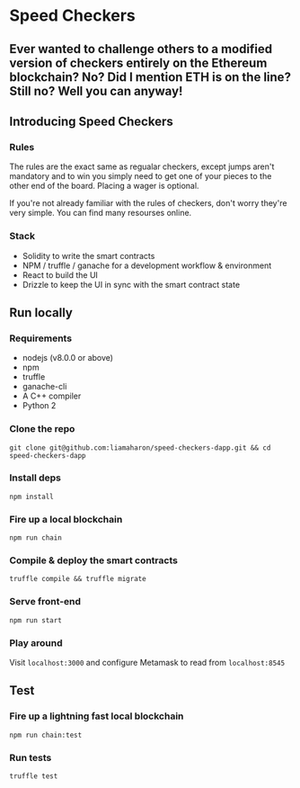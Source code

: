 # Speed Checkers

## Ever wanted to challenge others to a modified version of checkers entirely on the Ethereum blockchain? No? Did I mention ETH is on the line? Still no? Well you can anyway!

## Introducing Speed Checkers

### Rules

The rules are the exact same as regualar checkers, except jumps aren't mandatory and to win you simply need to get one of your pieces to the other end of the board. Placing a wager is optional.

If you're not already familiar with the rules of checkers, don't worry they're very simple. You can find many resourses online.

### Stack

* Solidity to write the smart contracts
* NPM / truffle / ganache for a development workflow & environment
* React to build the UI 
* Drizzle to keep the UI in sync with the smart contract state

## Run locally

### Requirements
- nodejs (v8.0.0 or above)
- npm
- truffle
- ganache-cli
- A C++ compiler
- Python 2

### Clone the repo

`git clone git@github.com:liamaharon/speed-checkers-dapp.git && cd speed-checkers-dapp`

### Install deps

`npm install`

### Fire up a local blockchain

`npm run chain`

### Compile & deploy the smart contracts

`truffle compile && truffle migrate`

### Serve front-end

`npm run start`

### Play around

Visit `localhost:3000` and configure Metamask to read from `localhost:8545`

## Test

### Fire up a lightning fast local blockchain

`npm run chain:test`

### Run tests

`truffle test`
